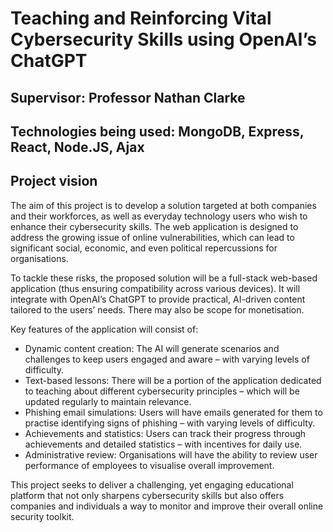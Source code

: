 # Teaching and Reinforcing Vital Cybersecurity Skills using OpenAI’s ChatGPT

## Supervisor: Professor Nathan Clarke

## Technologies being used: MongoDB, Express, React, Node.JS, Ajax

## Project vision
The aim of this project is to develop a solution targeted at both companies and their workforces, as well as everyday technology users who wish to enhance their cybersecurity skills. The web application is designed to address the growing issue of online vulnerabilities, which can lead to significant social, economic, and even political repercussions for organisations.
 
To tackle these risks, the proposed solution will be a full-stack web-based application (thus ensuring compatibility across various devices). It will integrate with OpenAI’s ChatGPT to provide practical, AI-driven content tailored to the users’ needs. There may also be scope for monetisation.
 
Key features of the application will consist of:
 
- Dynamic content creation: The AI will generate scenarios and challenges to keep users engaged and aware – with varying levels of difficulty.
- Text-based lessons: There will be a portion of the application dedicated to teaching about different cybersecurity principles – which will be updated regularly to maintain relevance.
- Phishing email simulations: Users will have emails generated for them to practise identifying signs of phishing – with varying levels of difficulty.
- Achievements and statistics: Users can track their progress through achievements and detailed statistics – with incentives for daily use.
- Administrative review: Organisations will have the ability to review user performance of employees to visualise overall improvement.
 
This project seeks to deliver a challenging, yet engaging educational platform that not only sharpens cybersecurity skills but also offers companies and individuals a way to monitor and improve their overall online security toolkit.
